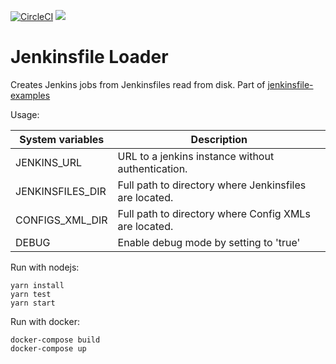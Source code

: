 [![CircleCI](https://circleci.com/gh/hoto/jenkinsfile-loader/tree/master.svg?style=svg)](https://circleci.com/gh/hoto/jenkinsfile-loader/tree/master)
[![](https://images.microbadger.com/badges/image/hoto/jenkinsfile-loader.svg)](https://microbadger.com/images/hoto/jenkinsfile-loader "Get your own image badge on microbadger.com")
# Jenkinsfile Loader

Creates Jenkins jobs from Jenkinsfiles read from disk.
Part of [jenkinsfile-examples](https://github.com/hoto/jenkinsfile-examples)

Usage:

| System variables  | Description |
| ----------------- | ----------- |
| JENKINS_URL       | URL to a jenkins instance without authentication.  |
| JENKINSFILES_DIR  | Full path to directory where Jenkinsfiles are located.  |
| CONFIGS_XML_DIR   | Full path to directory where Config XMLs are located.  |
| DEBUG             | Enable debug mode by setting to 'true'  |

Run with nodejs:

    yarn install
    yarn test
    yarn start

Run with docker:

    docker-compose build
    docker-compose up
